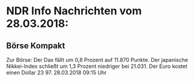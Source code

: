 # NDR Info Nachrichten vom 28.03.2018:


## Börse Kompakt
Zur Börse: Der Dax fällt um 0,8 Prozent auf 11.870 Punkte. Der japanische Nikkei-Index schließt um 1,3 Prozent niedriger bei 21.031. Der Euro kostet einen Dollar 23 97. 28.03.2018 09:15 Uhr 
